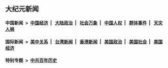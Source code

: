 ## 大纪元新闻

#### 中国新闻 &nbsp;>&nbsp; [中国经济](indexes/ncid283/README.md?09180445) &nbsp;| &nbsp; [大陆政治](indexes/ncid277/README.md?09180445) &nbsp;| &nbsp; [社会万象](indexes/ncid282/README.md?09180445) &nbsp;| &nbsp; [中国人权](indexes/ncid278/README.md?09180445) &nbsp;| &nbsp; [群体事件](indexes/ncid279/README.md?09180445) &nbsp;| &nbsp; [天灾人祸](indexes/ncid280/README.md?09180445)

#### 国际新闻 &nbsp;>&nbsp; [美中关系](indexes/nf1412576/README.md?09180445) &nbsp;| &nbsp; [台湾新闻](indexes/ncid1349361/README.md?09180445) &nbsp;| &nbsp; [香港新闻](indexes/ncid1349362/README.md?09180445) &nbsp;| &nbsp; [美国政治](indexes/ncid1078159/README.md?09180445) &nbsp;| &nbsp; [美国社会](indexes/ncid1078160/README.md?09180445) &nbsp;| &nbsp; [美国经济](indexes/ncid1078158/README.md?09180445)

#### 特别专题 &nbsp;>&nbsp; [中共百年历史](https://github.com/epoch-news/epoch-special/blob/master/README.md?09180445)  
